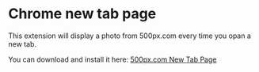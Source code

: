# Chrome new tab page

This extension will display a photo from 500px.com every time you opan a new tab.

You can download and install it here:
[500px.com New Tab Page](https://chrome.google.com/webstore/detail/500pxcom%E6%96%B0%E6%A0%87%E7%AD%BE%E9%A1%B5/bndbjnbejlpagjhgnmgjaeigpdcblgno?hl=zh-CN&gl=CN)
